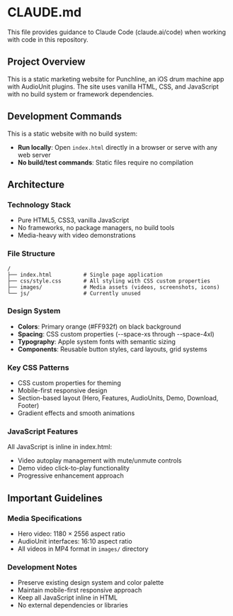 # CLAUDE.md

This file provides guidance to Claude Code (claude.ai/code) when working with code in this repository.

## Project Overview

This is a static marketing website for Punchline, an iOS drum machine app with AudioUnit plugins. The site uses vanilla HTML, CSS, and JavaScript with no build system or framework dependencies.

## Development Commands

This is a static website with no build system:
- **Run locally**: Open `index.html` directly in a browser or serve with any web server
- **No build/test commands**: Static files require no compilation

## Architecture

### Technology Stack
- Pure HTML5, CSS3, vanilla JavaScript
- No frameworks, no package managers, no build tools
- Media-heavy with video demonstrations

### File Structure
```
/
├── index.html          # Single page application
├── css/style.css       # All styling with CSS custom properties
├── images/             # Media assets (videos, screenshots, icons)
└── js/                 # Currently unused
```

### Design System
- **Colors**: Primary orange (#FF932f) on black background
- **Spacing**: CSS custom properties (--space-xs through --space-4xl)
- **Typography**: Apple system fonts with semantic sizing
- **Components**: Reusable button styles, card layouts, grid systems

### Key CSS Patterns
- CSS custom properties for theming
- Mobile-first responsive design
- Section-based layout (Hero, Features, AudioUnits, Demo, Download, Footer)
- Gradient effects and smooth animations

### JavaScript Features
All JavaScript is inline in index.html:
- Video autoplay management with mute/unmute controls
- Demo video click-to-play functionality
- Progressive enhancement approach

## Important Guidelines

### Media Specifications
- Hero video: 1180 × 2556 aspect ratio
- AudioUnit interfaces: 16:10 aspect ratio
- All videos in MP4 format in `images/` directory

### Development Notes
- Preserve existing design system and color palette
- Maintain mobile-first responsive approach
- Keep all JavaScript inline in HTML
- No external dependencies or libraries